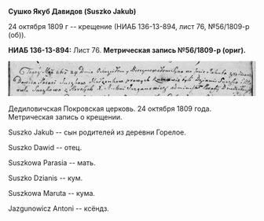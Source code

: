**Сушко Якуб Давидов (Suszko Jakub)**

24 октября 1809 г -- крещение (НИАБ 136-13-894, лист 76, №56/1809-р
(об)).

**НИАБ 136-13-894:** Лист 76. **Метрическая запись №56/1809-р (ориг).**

![](./media/77a1e30f0401804e75a1e098c0930ec2f5dcdbdd.png)

Дедиловичская Покровская церковь. 24 октября 1809 года. Метрическая
запись о крещении.

Suszko Jakub -- сын родителей из деревни Горелое.

Suszko Dawid -- отец.

Suszkowa Parasia -- мать.

Suszko Dzianis -- кум.

Suszkowa Maruta -- кума.

Jazgunowicz Antoni -- ксёндз.
